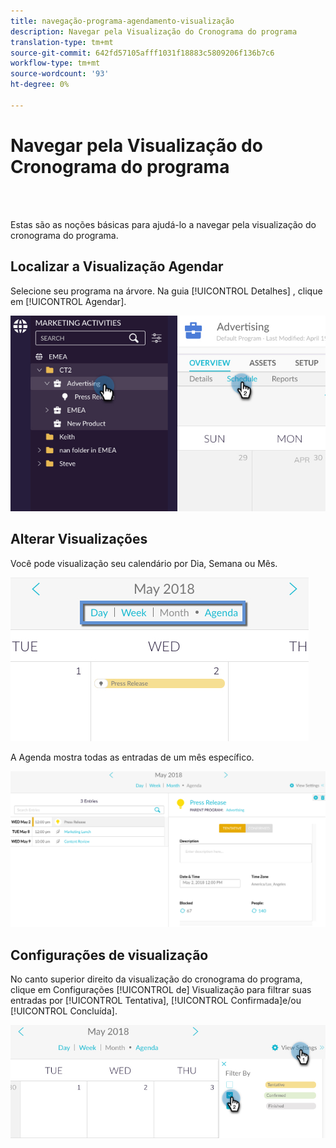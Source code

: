 ```yaml
---
title: navegação-programa-agendamento-visualização
description: Navegar pela Visualização do Cronograma do programa
translation-type: tm+mt
source-git-commit: 642fd57105afff1031f18883c5809206f136b7c6
workflow-type: tm+mt
source-wordcount: '93'
ht-degree: 0%

---
```



# Navegar pela Visualização do Cronograma do programa

<br> 

Estas são as noções básicas para ajudá-lo a navegar pela visualização do cronograma do programa.

## Localizar a Visualização Agendar

Selecione seu programa na árvore. Na guia [!UICONTROL Detalhes] , clique em [!UICONTROL Agendar].

![Imagem Um](/help/sky/assets/program-schedule-view/navigating-program-schedule-view/navigating-program-schedule-view-1.png)

## Alterar Visualizações

Você pode visualização seu calendário por Dia, Semana ou Mês.

![Imagem dois](/help/sky/assets/program-schedule-view/navigating-program-schedule-view/navigating-program-schedule-view-2.png)

A Agenda mostra todas as entradas de um mês específico.

![Imagem Três](/help/sky/assets/program-schedule-view/navigating-program-schedule-view/navigating-program-schedule-view-3.png)

## Configurações de visualização

No canto superior direito da visualização do cronograma do programa, clique em Configurações [!UICONTROL de] Visualização para filtrar suas entradas por [!UICONTROL Tentativa], [!UICONTROL Confirmada]e/ou [!UICONTROL Concluída].

![Imagem quatro](/help/sky/assets/program-schedule-view/navigating-program-schedule-view/navigating-program-schedule-view-4.png)
